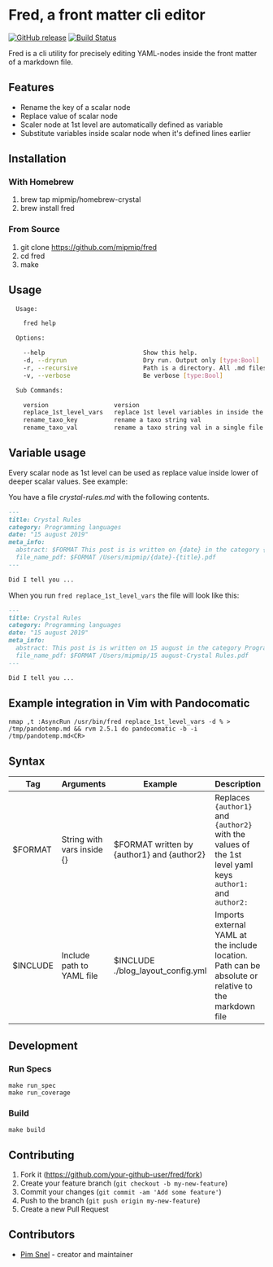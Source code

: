 # Fred, a front matter cli editor

[![GitHub release](https://img.shields.io/github/release/mipmip/fred.svg)](https://github.com/mipmip/fred/releases)
[![Build Status](https://travis-ci.org/mipmip/fred.svg?branch=master)](https://travis-ci.org/mipmip/fred)

Fred is a cli utility for precisely editing YAML-nodes inside the front matter
of a markdown file.

## Features
- Rename the key of a scalar node
- Replace value of scalar node
- Scaler node at 1st level are automatically defined as variable
- Substitute variables inside scalar node when it's defined lines earlier

## Installation

### With Homebrew

1. brew tap mipmip/homebrew-crystal
1. brew install fred

### From Source

1. git clone https://github.com/mipmip/fred
1. cd fred
1. make

## Usage

```bash
  Usage:

    fred help

  Options:

    --help                           Show this help.
    -d, --dryrun                     Dry run. Output only [type:Bool]
    -r, --recursive                  Path is a directory. All .md files in the directory will be processed [type:Bool]
    -v, --verbose                    Be verbose [type:Bool]

  Sub Commands:

    version                  version
    replace_1st_level_vars   replace 1st level variables in inside the front matter
    rename_taxo_key          rename a taxo string val
    rename_taxo_val          rename a taxo string val in a single file
```

## Variable usage
Every scalar node as 1st level can be used as replace value inside lower of
deeper scalar values. See example:

You have a file *crystal-rules.md* with the following contents.

```markdown
---
title: Crystal Rules
category: Programming languages
date: "15 august 2019"
meta_info:
  abstract: $FORMAT This post is is written on {date} in the category {category}.
  file_name_pdf: $FORMAT /Users/mipmip/{date}-{title}.pdf
---

Did I tell you ...
```

When you run ````fred replace_1st_level_vars```` the file will look like this:

```markdown
---
title: Crystal Rules
category: Programming languages
date: "15 august 2019"
meta_info:
  abstract: This post is is written on 15 august in the category Programming Languages.
  file_name_pdf: $FORMAT /Users/mipmip/15 august-Crystal Rules.pdf
---

Did I tell you ...
```

## Example integration in Vim with Pandocomatic

```
nmap ,t :AsyncRun /usr/bin/fred replace_1st_level_vars -d % > /tmp/pandotemp.md && rvm 2.5.1 do pandocomatic -b -i /tmp/pandotemp.md<CR>
```

## Syntax

| Tag      | Arguments                  | Example                                    | Description                                                                                                               |
|----------|----------------------------|--------------------------------------------|---------------------------------------------------------------------------------------------------------------------------|
| $FORMAT  | String with vars inside {} | $FORMAT written by {author1} and {author2} | Replaces ```{author1}``` and ```{author2}``` with the values of the 1st level yaml keys ```author1:``` and ```author2:``` |
| $INCLUDE | Include path to YAML file  | $INCLUDE ./blog_layout_config.yml          | Imports external YAML at the include location. Path can be absolute or relative to the markdown file                      |

## Development

### Run Specs

```
make run_spec
make run_coverage
```

### Build

```
make build
```


## Contributing

1. Fork it (<https://github.com/your-github-user/fred/fork>)
2. Create your feature branch (`git checkout -b my-new-feature`)
3. Commit your changes (`git commit -am 'Add some feature'`)
4. Push to the branch (`git push origin my-new-feature`)
5. Create a new Pull Request

## Contributors

- [Pim Snel](https://github.com/mipmip) - creator and maintainer
